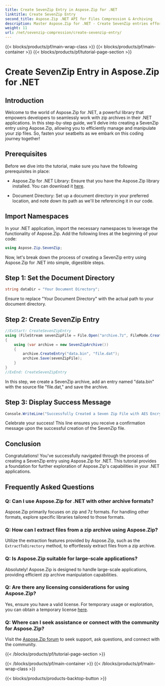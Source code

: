 ```yaml
---
title: Create SevenZip Entry in Aspose.Zip for .NET
linktitle: Create SevenZip Entry
second_title: Aspose.Zip .NET API for Files Compression & Archiving
description: Master Aspose.Zip for .NET - Create SevenZip entries effortlessly. Enhance your .NET applications with efficient zip archive manipulation.
weight: 11
url: /net/sevenzip-compression/create-sevenzip-entry/
---
```


{{< blocks/products/pf/main-wrap-class >}}
{{< blocks/products/pf/main-container >}}
{{< blocks/products/pf/tutorial-page-section >}}

# Create SevenZip Entry in Aspose.Zip for .NET


## Introduction

Welcome to the world of Aspose.Zip for .NET, a powerful library that empowers developers to seamlessly work with zip archives in their .NET applications. In this step-by-step guide, we'll delve into creating a SevenZip entry using Aspose.Zip, allowing you to efficiently manage and manipulate your zip files. So, fasten your seatbelts as we embark on this coding journey together!

## Prerequisites

Before we dive into the tutorial, make sure you have the following prerequisites in place:

- Aspose.Zip for .NET Library: Ensure that you have the Aspose.Zip library installed. You can download it [here](https://releases.aspose.com/zip/net/).

- Document Directory: Set up a document directory in your preferred location, and note down its path as we'll be referencing it in our code.

## Import Namespaces

In your .NET application, import the necessary namespaces to leverage the functionality of Aspose.Zip. Add the following lines at the beginning of your code:

```csharp
using Aspose.Zip.SevenZip;
```

Now, let's break down the process of creating a SevenZip entry using Aspose.Zip for .NET into simple, digestible steps.

## Step 1: Set the Document Directory

```csharp
string dataDir = "Your Document Directory";
```

Ensure to replace "Your Document Directory" with the actual path to your document directory.

## Step 2: Create SevenZip Entry

```csharp
//ExStart: CreateSevenZipEntry
using (FileStream sevenZipFile = File.Open("archive.7z", FileMode.Create))
{
    using (var archive = new SevenZipArchive())
    {
        archive.CreateEntry("data.bin", "file.dat");
        archive.Save(sevenZipFile);
    }
}
//ExEnd: CreateSevenZipEntry
```

In this step, we create a SevenZip archive, add an entry named "data.bin" with the source file "file.dat," and save the archive.

## Step 3: Display Success Message

```csharp
Console.WriteLine("Successfully Created a Seven Zip File with AES Encryption Settings");
```

Celebrate your success! This line ensures you receive a confirmation message upon the successful creation of the SevenZip file.

## Conclusion

Congratulations! You've successfully navigated through the process of creating a SevenZip entry using Aspose.Zip for .NET. This tutorial provides a foundation for further exploration of Aspose.Zip's capabilities in your .NET applications.

## Frequently Asked Questions

### Q: Can I use Aspose.Zip for .NET with other archive formats?
Aspose.Zip primarily focuses on zip and 7z formats. For handling other formats, explore specific libraries tailored to those formats.

### Q: How can I extract files from a zip archive using Aspose.Zip?
Utilize the extraction features provided by Aspose.Zip, such as the `ExtractToDirectory` method, to effortlessly extract files from a zip archive.

### Q: Is Aspose.Zip suitable for large-scale applications?
Absolutely! Aspose.Zip is designed to handle large-scale applications, providing efficient zip archive manipulation capabilities.

### Q: Are there any licensing considerations for using Aspose.Zip?
Yes, ensure you have a valid license. For temporary usage or exploration, you can obtain a temporary license [here](https://purchase.aspose.com/temporary-license/).

### Q: Where can I seek assistance or connect with the community for Aspose.Zip?
Visit the [Aspose.Zip forum](https://forum.aspose.com/c/zip/37) to seek support, ask questions, and connect with the community.


{{< /blocks/products/pf/tutorial-page-section >}}

{{< /blocks/products/pf/main-container >}}
{{< /blocks/products/pf/main-wrap-class >}}

{{< blocks/products/products-backtop-button >}}
